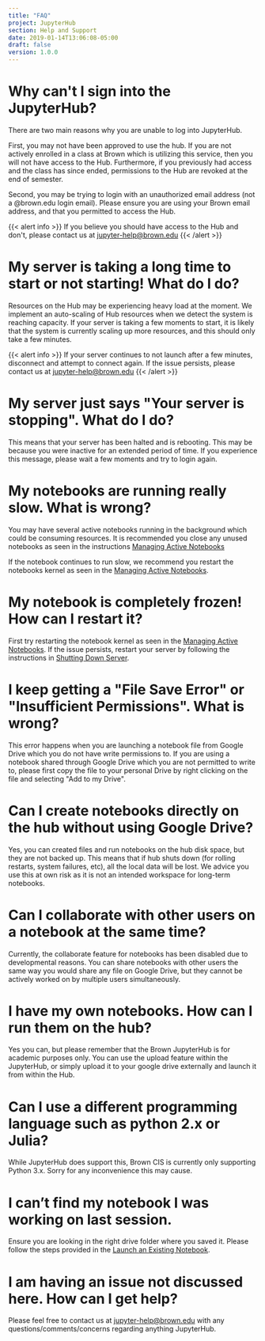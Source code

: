 ```yaml
---
title: "FAQ"
project: JupyterHub
section: Help and Support
date: 2019-01-14T13:06:08-05:00
draft: false
version: 1.0.0
---
```


# Why can't I sign into the JupyterHub?

There are two main reasons why you are unable to log into JupyterHub.

First, you may not have been approved to use the hub. If you are not actively enrolled in a class at Brown which is utilizing this service, then you will not have access to the Hub. Furthermore, if you previously had access and the class has since ended, permissions to the Hub are revoked at the end of semester.

Second, you may be trying to login with an unauthorized email address \(not a @brown.edu login email\). Please ensure you are using your Brown email address, and that you permitted to access the Hub.

{{< alert info >}}
If you believe you should have access to the Hub and don't, please contact us at jupyter-help@brown.edu
{{< /alert >}}

# My server is taking a long time to start or not starting! What do I do?

Resources on the Hub may be experiencing heavy load at the moment. We implement an auto-scaling of Hub resources when we detect the system is reaching capacity. If your server is taking a few moments to start, it is likely that the system is currently scaling up more resources, and this should only take a few minutes.

{{< alert info >}}
If your server continues to not launch after a few minutes, disconnect and attempt to connect again. If the issue persists, please contact us at jupyter-help@brown.edu
{{< /alert >}}

# My server just says "Your server is stopping". What do I do?

This means that your server has been halted and is rebooting. This may be because you were inactive for an extended period of time. If you experience this message, please wait a few moments and try to login again.

# My notebooks are running really slow. What is wrong?

You may have several active notebooks running in the background which could be consuming resources. It is recommended you close any unused notebooks as seen in the instructions [Managing Active Notebooks](../using-your-hub/managing-active-notebooks.md#shutting-down-notebooks)

If the notebook continues to run slow, we recommend you restart the notebooks kernel as seen in the [Managing Active Notebooks](../using-your-hub/managing-active-notebooks.md#restarting-notebook-kernel).

# My notebook is completely frozen! How can I restart it?

First try restarting the notebook kernel as seen in the [Managing Active Notebooks](../using-your-hub/managing-active-notebooks.md#restarting-notebook-kernel). If the issue persists, restart your server by following the instructions in [Shutting Down Server](../using-your-hub/shutting-down-server.md#shutting-down-your-server).

# I keep getting a "File Save Error" or "Insufficient Permissions". What is wrong?

This error happens when you are launching a notebook file from Google Drive which you do not have write permissions to. If you are using a notebook shared through Google Drive which you are not permitted to write to, please first copy the file to your personal Drive by right clicking on the file and selecting "Add to my Drive".

# Can I create notebooks directly on the hub without using Google Drive?

Yes, you can created files and run notebooks on the hub disk space, but they are not backed up. This means that if hub shuts down \(for rolling restarts, system failures, etc\), all the local data will be lost. We advice you use this at own risk as it is not an intended workspace for long-term notebooks.

# Can I collaborate with other users on a notebook at the same time?

Currently, the collaborate feature for notebooks has been disabled due to developmental reasons. You can share notebooks with other users the same way you would share any file on Google Drive, but they cannot be actively worked on by multiple users simultaneously.

# I have my own notebooks. How can I run them on the hub?

Yes you can, but please remember that the Brown JupyterHub is for academic purposes only. You can use the upload feature within the JupyterHub, or simply upload it to your google drive externally and launch it from within the Hub.

# Can I use a different programming language such as python 2.x or Julia?

While JupyterHub does support this, Brown CIS is currently only supporting Python 3.x. Sorry for any inconvenience this may cause.

# I can’t find my notebook I was working on last session.

Ensure you are looking in the right drive folder where you saved it. Please follow the steps provided in the [Launch an Existing Notebook](../getting-started/launch-an-existing-notebook.md#opening-an-existing-notebook).

# I am having an issue not discussed here. How can I get help?

Please feel free to contact us at jupyter-help@brown.edu with any questions/comments/concerns regarding anything JupyterHub.
